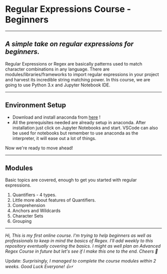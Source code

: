 # Regular Expressions Course - Beginners

-----

## _A simple take on regular expressions for beginners._

Regular Expressions or Regex are basically patterns used to match character combinations in any language. There are modules/libraries/frameworks to import regular expressions in your project and harvest its incredible string matching power. In this course, we are going to use Python 3.x and Jupyter Notebook IDE.

-------

## Environment Setup
- Download and install anaconda from [here](https://www.anaconda.com) !
- All the prerequisites needed are already setup in anaconda. After installation just click on Jupyter Notebooks and start. VSCode can also be used for notebooks but remember to use anaconda as the interpreter, it will ease out a lot of things.

Now we're ready to move ahead!

-------

## Modules
Basic topics are covered, enough to get you started with regular expressions.
   1. Quantifiers - 4 types.
   2. Little more about features of Quantifiers.
   3. Comprehension
   4. Anchors and Wildcards
   5. Character Sets
   6. Grouping

----

_Hi, This is my first online course. I'm trying to help beginners as well as professionals to keep in mind the basics of Regex. I'll add weekly to this repository eventually covering the basics. I might as well plan an Advanced Regex Course in future but let's see if I make this one to the end. Cheers 🥂_

Update: _Surprisingly, I managed to complete the course modules within 2 weeks. Good Luck Everyone! 👍⚡_